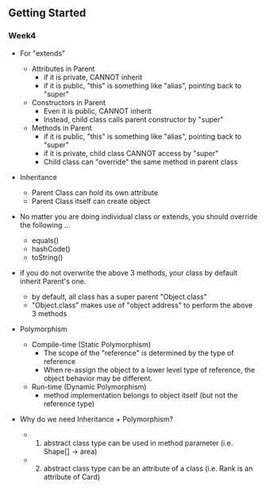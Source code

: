 ## Getting Started

### Week4
- For "extends"
  - Attributes in Parent
    - if it is private, CANNOT inherit
    - if it is public, "this" is something like "alias", pointing back to "super"
  - Constructors in Parent
    - Even it is public, CANNOT inherit
    - Instead, child class calls parent constructor by "super"
  - Methods in Parent
    - if it is public, "this" is something like "alias", pointing back to "super"
    - if it is private, child class CANNOT access by "super"
    - Child class can "override" the same method in parent class

- Inheritance
  - Parent Class can hold its own attribute
  - Parent Class itself can create object

- No matter you are doing individual class or extends, you should override the following ...
  - equals()
  - hashCode()
  - toString()

- if you do not overwrite the above 3 methods, your class by default inherit Parent's one.
  - by default, all class has a super parent "Object.class"
  - "Object.class" makes use of "object address" to perform the above 3 methods

- Polymorphism
  - Compile-time (Static Polymorphism)
    - The scope of the "reference" is determined by the type of reference
    - When re-assign the object to a lower level type of reference, the object behavior may be different.
  - Run-time (Dynamic Polymorphism)
    - method implementation belongs to object itself (but not the reference type)

- Why do we need Inheritance + Polymorphism?
  - 1. abstract class type can be used in method parameter (i.e. Shape[] -> area)
  - 2. abstract class type can be an attribute of a class (i.e. Rank is an attribute of Card)